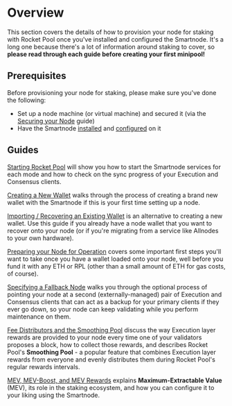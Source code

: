 # Overview

This section covers the details of how to provision your node for staking with Rocket Pool once you've installed and configured the Smartnode.
It's a long one because there's a lot of information around staking to cover, so **please read through each guide before creating your first minipool!**


## Prerequisites

Before provisioning your node for staking, please make sure you've done the following:
- Set up a node machine (or virtual machine) and secured it (via the [Securing your Node](../securing-your-node) guide)
- Have the Smartnode [installed](../installing/overview) and [configured](../config/overview) on it


## Guides

[Starting Rocket Pool](../starting-rp) will show you how to start the Smartnode services for each mode and how to check on the sync progress of your Execution and Consensus clients.

[Creating a New Wallet](../wallet-init) walks through the process of creating a brand new wallet with the Smartnode if this is your first time setting up a node.

[Importing / Recovering an Existing Wallet](../recovering-rp) is an alternative to creating a new wallet.
Use this guide if you already have a node wallet that you want to recover onto your node (or if you're migrating from a service like Allnodes to your own hardware).

[Preparing your Node for Operation](../prepare-node) covers some important first steps you'll want to take once you have a wallet loaded onto your node, well before you fund it with any ETH or RPL (other than a small amount of ETH for gas costs, of course).

[Specifying a Fallback Node](../fallback) walks you through the optional process of pointing your node at a second (externally-managed) pair of Execution and Consensus clients that can act as a backup for your primary clients if they ever go down, so your node can keep validating while you perform maintenance on them.

[Fee Distributors and the Smoothing Pool](../fee-distrib-sp) discuss the way Execution layer rewards are provided to your node every time one of your validators proposes a block, how to collect those rewards, and describes Rocket Pool's **Smoothing Pool** - a popular feature that combines Execution layer rewards from everyone and evenly distributes them during Rocket Pool's regular rewards intervals.

[MEV, MEV-Boost, and MEV Rewards](../mev) explains **Maximum-Extractable Value** (MEV), its role in the staking ecosystem, and how you can configure it to your liking using the Smartnode.